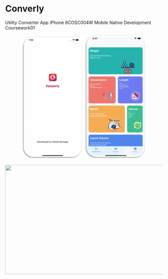 # Converly
Utility Converter App iPhone 6COSC004W Mobile Native Development Coursework01

<p align="center"><img src="https://github.com/Venoli/Converly/blob/main/Screenshots/1.png" width="400" height="400" />
  <p align="center"><img src="https://github.com/Venoli/Converly/blob/main/Screenshots/2.png" width="600" height="350" />
